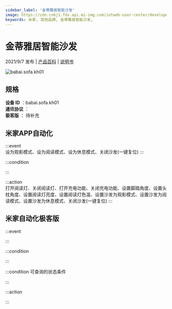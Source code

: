 ```yaml
---
sidebar_label: '金蒂雅居智能沙发'
image: https://cdn.cnbj1.fds.api.mi-img.com/iotweb-user-center/developer_1679069421000iTsi2dOi.png?GalaxyAccessKeyId=AKVGLQWBOVIRQ3XLEW&Expires=9223372036854775807&Signature=P85MFWv+Z/U2193XepLrsHOjUGE=
keywords: 米家, 其他品牌, 金蒂雅居智能沙发, 
---
```

# 金蒂雅居智能沙发

2021/9/7 发布 | [产品百科](https://home.mi.com/webapp/content/baike/product/index.html?model=babai.sofa.kh01/) | [说明书](https://home.mi.com/views/introduction.html?model=babai.sofa.kh01&region=cn)

![babai.sofa.kh01](https://cdn.cnbj1.fds.api.mi-img.com/iotweb-user-center/developer_1679069421000iTsi2dOi.png?GalaxyAccessKeyId=AKVGLQWBOVIRQ3XLEW&Expires=9223372036854775807&Signature=P85MFWv+Z/U2193XepLrsHOjUGE=)

## 规格  
> 
**设备 ID** ：babai.sofa.kh01  
**通讯协议** ：  
**极客版**  ： 待补充 


## 米家APP自动化  

:::event  
设为观影模式、设为阅读模式、设为休息模式、关闭沙发(一键复位)
:::

:::condition  

:::

:::action   
打开阅读灯、关闭阅读灯、打开充电功能、关闭充电功能、设置脚踏角度、设置头枕角度、设置阅读灯亮度、设置阅读灯色温、设置沙发为观影模式、设置沙发为阅读模式、设置沙发为休息模式、关闭沙发(一键复位)
:::

## 米家自动化极客版  

:::event  

:::

:::condition  

:::

:::condition 可查询的状态条件  

:::

:::action  

:::

        

